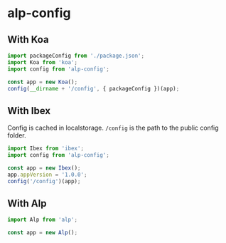 # alp-config

## With Koa

```js
import packageConfig from './package.json';
import Koa from 'koa';
import config from 'alp-config';

const app = new Koa();
config(__dirname + '/config', { packageConfig })(app);
```

## With Ibex

Config is cached in localstorage. `/config` is the path to the public config folder.

```js
import Ibex from 'ibex';
import config from 'alp-config';

const app = new Ibex();
app.appVersion = '1.0.0';
config('/config')(app);
```


## With Alp

```js
import Alp from 'alp';

const app = new Alp();
```
